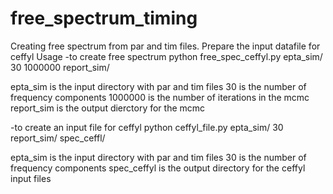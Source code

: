 # free_spectrum_timing
Creating free spectrum from par and tim files. Prepare the input datafile for ceffyl
Usage
-to create free spectrum
python free_spec_ceffyl.py epta_sim/ 30 1000000 report_sim/

epta_sim is the input directory with par and tim files
30 is the number of frequency components
1000000 is the number of iterations in the mcmc
report_sim is the output dierctory for the mcmc

-to create an input file for ceffyl
python ceffyl_file.py epta_sim/ 30 report_sim/ spec_ceffl/

epta_sim is the input directory with par and tim files
30 is the number of frequency components
spec_ceffyl is the output directory for the ceffyl input files
